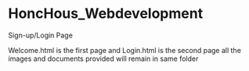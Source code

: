 # HoncHous_Webdevelopment
Sign-up/Login Page

Welcome.html is the first page and Login.html is the second page
all the images and documents provided will remain in same folder
